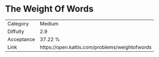 # The Weight Of Words

<table>
    <tr>
        <td>Category</td>
        <td>Medium</td>
    </tr>
    <tr>
        <td>Diffulty</td>
        <td>2.9</td>
    </tr>
    <tr>
        <td>Acceptance</td>
        <td>37.22 %</td>
    </tr>
    <tr>
        <td>Link</td>
        <td>https://open.kattis.com/problems/weightofwords</td>
    </tr>
</table>